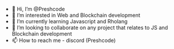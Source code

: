 - 👋 Hi, I’m @Preshcode
- 👀 I’m interested in Web and Blockchain development
- 🌱 I’m currently learning Javascript and Rholang
- 💞️ I’m looking to collaborate on any project that relates to JS and Blockchain development
- 📫 How to reach me - discord (Preshcode)

<!---
Preshcode/Preshcode is a ✨ special ✨ repository because its `README.md` (this file) appears on your GitHub profile.
You can click the Preview link to take a look at your changes.
--->
